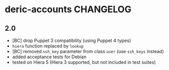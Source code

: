 # deric-accounts CHANGELOG

## 2.0

 * [BC] drop Puppet 3 compatibility (using Puppet 4 types)
 * `hiera` function replaced by `lookup`
 * [BC] removed `ssh_key` parameter from class `user` (use `ssh_keys` instead)
 * added acceptance tests for Debian
 * tested on Hiera 5 (Hiera 3 supported, but not included in test suites)
